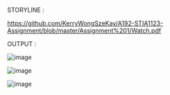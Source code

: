 STORYLINE :

https://github.com/KerryWongSzeKay/A192-STIA1123-Assignment/blob/master/Assignment%201/Watch.pdf

OUTPUT :

![image](https://user-images.githubusercontent.com/61194252/83007660-91a6bd00-a046-11ea-977e-1ecfee3d31fc.png)

![image](https://user-images.githubusercontent.com/61194252/83007691-9d927f00-a046-11ea-86d0-70774a873289.png)

![image](https://user-images.githubusercontent.com/61194252/83007736-ac793180-a046-11ea-93f4-9cdeb90987a2.png)
